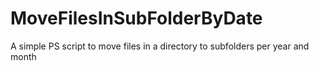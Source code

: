 # MoveFilesInSubFolderByDate
A simple PS script to move files in a directory to subfolders per year and month
